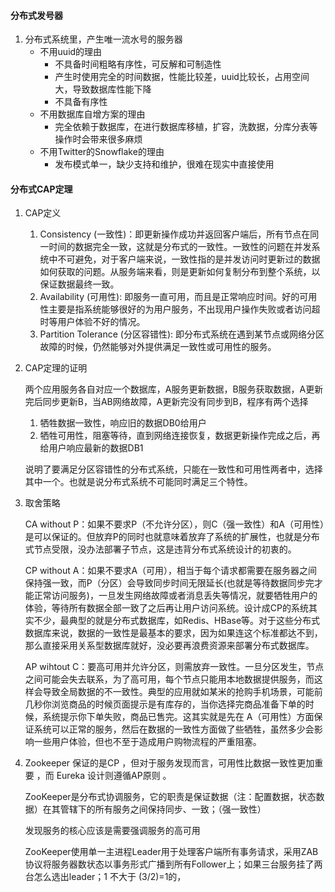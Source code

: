 #### 分布式发号器
1. 分布式系统里，产生唯一流水号的服务器
   + 不用uuid的理由
     + 不具备时间粗略有序性，可反解和可制造性
     + 产生时使用完全的时间数据，性能比较差，uuid比较长，占用空间大，导致数据库性能下降
     + 不具备有序性
   + 不用数据库自增方案的理由
     + 完全依赖于数据库，在进行数据库移植，扩容，洗数据，分库分表等操作时会带来很多麻烦
   + 不用Twitter的Snowflake的理由
     + 发布模式单一，缺少支持和维护，很难在现实中直接使用

#### 分布式CAP定理
1. CAP定义
   1. Consistency (一致性)：即更新操作成功并返回客户端后，所有节点在同一时间的数据完全一致，这就是分布式的一致性。一致性的问题在并发系统中不可避免，对于客户端来说，一致性指的是并发访问时更新过的数据如何获取的问题。从服务端来看，则是更新如何复制分布到整个系统，以保证数据最终一致。
   2. Availability (可用性): 即服务一直可用，而且是正常响应时间。好的可用性主要是指系统能够很好的为用户服务，不出现用户操作失败或者访问超时等用户体验不好的情况。
   3. Partition Tolerance (分区容错性): 即分布式系统在遇到某节点或网络分区故障的时候，仍然能够对外提供满足一致性或可用性的服务。
2. CAP定理的证明
   
   两个应用服务各自对应一个数据库，A服务更新数据，B服务获取数据，A更新完后同步更新B，当AB网络故障，A更新完没有同步到B，程序有两个选择
   1. 牺牲数据一致性，响应旧的数据DB0给用户
   2. 牺牲可用性，阻塞等待，直到网络连接恢复，数据更新操作完成之后，再给用户响应最新的数据DB1
   
   说明了要满足分区容错性的分布式系统，只能在一致性和可用性两者中，选择其中一个。也就是说分布式系统不可能同时满足三个特性。
3. 取舍策略
   
   CA without P：如果不要求P（不允许分区），则C（强一致性）和A（可用性）是可以保证的。但放弃P的同时也就意味着放弃了系统的扩展性，也就是分布式节点受限，没办法部署子节点，这是违背分布式系统设计的初衷的。
   
   CP without A：如果不要求A（可用），相当于每个请求都需要在服务器之间保持强一致，而P（分区）会导致同步时间无限延长(也就是等待数据同步完才能正常访问服务)，一旦发生网络故障或者消息丢失等情况，就要牺牲用户的体验，等待所有数据全部一致了之后再让用户访问系统。设计成CP的系统其实不少，最典型的就是分布式数据库，如Redis、HBase等。对于这些分布式数据库来说，数据的一致性是最基本的要求，因为如果连这个标准都达不到，那么直接采用关系型数据库就好，没必要再浪费资源来部署分布式数据库。
   
   AP wihtout C：要高可用并允许分区，则需放弃一致性。一旦分区发生，节点之间可能会失去联系，为了高可用，每个节点只能用本地数据提供服务，而这样会导致全局数据的不一致性。典型的应用就如某米的抢购手机场景，可能前几秒你浏览商品的时候页面提示是有库存的，当你选择完商品准备下单的时候，系统提示你下单失败，商品已售完。这其实就是先在 A（可用性）方面保证系统可以正常的服务，然后在数据的一致性方面做了些牺牲，虽然多少会影响一些用户体验，但也不至于造成用户购物流程的严重阻塞。

4. Zookeeper 保证的是CP ，但对于服务发现而言，可用性比数据一致性更加重要 ，而 Eureka 设计则遵循AP原则 。
   
   ZooKeeper是分布式协调服务，它的职责是保证数据（注：配置数据，状态数据）在其管辖下的所有服务之间保持同步、一致；（强一致性）
    
   发现服务的核心应该是需要强调服务的高可用
   
   ZooKeeper使用单一主进程Leader用于处理客户端所有事务请求，采用ZAB协议将服务器数状态以事务形式广播到所有Follower上；如果三台服务挂了两台怎么选出leader；1 不大于 (3/2)=1的， 
                